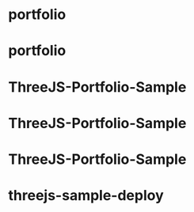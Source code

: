 # portfolio
# portfolio
# ThreeJS-Portfolio-Sample
# ThreeJS-Portfolio-Sample
# ThreeJS-Portfolio-Sample
# threejs-sample-deploy
